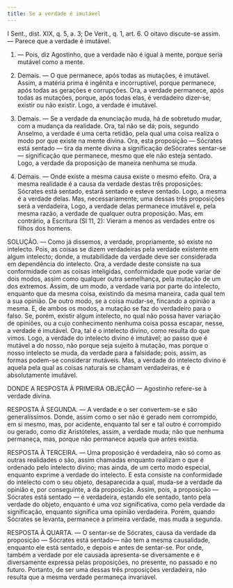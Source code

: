 ```yaml
---
title: Se a verdade é imutável
---
```


I Sent., dist. XIX, q. 5, a. 3; De Verit., q. 1, art. 6.  O oitavo discute-se assim. — Parece que a verdade é imutável.  

1. — Pois, diz Agostinho, que a verdade não é igual à mente, porque seria mutável como a mente.  

2. Demais. — O que permanece, após todas as mutações, é imutável. Assim, a matéria prima é ingênita e incorruptível, porque permanece, após todas as gerações e corrupções. Ora, a verdade permanece, após todas as mutações, porque, após todas elas, é verdadeiro dizer-se, existir ou não existir. Logo, a verdade é imutável.  

3. Demais. — Se a verdade da enunciação muda, há de sobretudo mudar, com a mudança da realidade. Ora, tal não se dá; pois, segundo Anselmo, a verdade é uma certa retidão, pela qual uma coisa realiza o modo por que existe na mente divina. Ora, esta proposição — Sócrates está sentado — tira da mente divina a significação deSócrates sentar-se — significação que permanece, mesmo que ele não esteja sentado. Logo, a verdade da proposição de maneira nenhuma se muda.  

4. Demais. — Onde existe a mesma causa existe o mesmo efeito. Ora, a mesma realidade é a causa da verdade destas três proposições: Sócrates está sentado, estará sentado e esteve sentado. Logo, a mesma é a verdade delas. Mas, necessariamente, uma dessas três proposições será a verdadeira, Logo, a verdade delas permanece imutável e, pela mesma razão, a verdade de qualquer outra proposição.  Mas, em contrário, a Escritura (Sl 11, 2): Vieram a menos as verdades entre os filhos dos homens. 

SOLUÇÃO. — Como já dissemos, a verdade, propriamente, só existe no intelecto. Pois, as coisas se dizem verdadeiras pela verdade existente em algum intelecto; donde, a mutabilidade da verdade deve ser considerada em dependência do intelecto. Ora, a verdade deste consiste na sua conformidade com as coisas inteligidas, conformidade que pode variar de dois modos, assim como qualquer outra semelhança, pela mutação de um dos extremos. Assim, de um modo, a verdade varia por parte do intelecto, enquanto que da mesma coisa, existindo da mesma maneira, cada qual tem a sua opinião. De outro modo, se a coisa mudar-se, fincando a opinião a mesma. E, de ambos os modos, a mutação se faz do verdadeiro para o falso. Se, porém, existir algum intelecto, no qual não possa haver variação de opiniões, ou a cujo conhecimento nenhuma coisa possa escapar, nesse, a verdade é imutável. Ora, tal é o intelecto divino, como resulta do que vimos. Logo, a verdade do intelecto divino é imutável; ao passo que é mutável a do nosso, não porque seja sujeito à mutação, mas porque o nosso intelecto se muda, da verdade para a falsidade; pois, assim, as formas podem-se considerar mutáveis. Mas, a verdade do intelecto divino é aquela pela qual as coisas naturais se chamam verdadeiras, e é absolutamente imutável.  

DONDE A RESPOSTA À PRIMEIRA OBJEÇÃO — Agostinho refere-se à verdade divina.  

RESPOSTA À SEGUNDA. — A verdade e o ser convertem-se e são generalíssimos. Donde, assim como o ser não é gerado nem corrompido, em si mesmo, mas, por acidente, enquanto tal ser e tal outro é corrompido ou gerado, como diz Aristóteles, assim, a verdade muda; não que nenhuma permaneça, mas, porque não permanece aquela que antes existia.  

RESPOSTA À TERCEIRA. — Uma proposição é verdadeira, não só como as outras realidades o são, assim chamadas enquanto realizam o que é ordenado pelo intelecto divino; mas ainda, de um certo modo especial, enquanto exprime a verdade do intelecto. E esta consiste na conformidade do intelecto com o seu objeto, desaparecida a qual, muda-se a verdade da opinião e, por conseguinte, a da proposição. Assim, pois, a proposição — Sócrates está sentado — é verdadeira, estando ele sentado, tanto pela verdade do objeto, enquanto é uma voz significativa, como pela verdade da significação, enquanto significa uma opinião verdadeira. Porém, quando Sócrates se levanta, permanece a primeira verdade, mas muda a segunda.  

RESPOSTA À QUARTA. — O sentar-se de Sócrates, causa da verdade da proposição — Sócrates está sentado— não tem a mesma causalidade, enquanto ele está sentado, e depois e antes de sentar-se. Por onde, também a verdade por ele causada apresenta-se diversamente e é diversamente expressa pelas proposições, no presente, no passado e no futuro. Portanto, de ser uma dessas três proposições verdadeira, não resulta que a mesma verdade permaneça invariável.